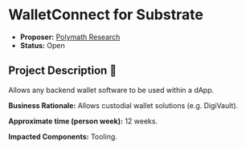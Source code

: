 # WalletConnect for Substrate 

* **Proposer:** [Polymath Research](https://polymath.network)
* **Status:** Open

## Project Description :page_facing_up: 

Allows any backend wallet software to be used within a dApp.

**Business Rationale:** Allows custodial wallet solutions (e.g. DigiVault).

**Approximate time (person week):** 12 weeks.

**Impacted Components:** Tooling.
